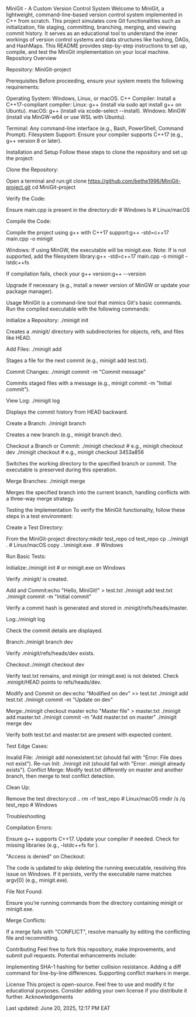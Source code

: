MiniGit - A Custom Version Control System
Welcome to MiniGit, a lightweight, command-line-based version control system implemented in C++ from scratch. This project simulates core Git functionalities such as initialization, file staging, committing, branching, merging, and viewing commit history. It serves as an educational tool to understand the inner workings of version control systems and data structures like hashing, DAGs, and HashMaps.
This README provides step-by-step instructions to set up, compile, and test the MiniGit implementation on your local machine.
Repository Overview

Repository: MiniGit-project

Prerequisites
Before proceeding, ensure your system meets the following requirements:

Operating System: Windows, Linux, or macOS.
C++ Compiler: Install a C++17-compliant compiler:
Linux: g++ (install via sudo apt install g++ on Ubuntu).
macOS: g++ (install via xcode-select --install).
Windows: MinGW (install via MinGW-w64 or use WSL with Ubuntu).


Terminal: Any command-line interface (e.g., Bash, PowerShell, Command Prompt).
Filesystem Support: Ensure your compiler supports C++17 <filesystem> (e.g., g++ version 8 or later).

Installation and Setup
Follow these steps to clone the repository and set up the project:

Clone the Repository:

Open a terminal and run:git clone https://github.com/bethe1996/MiniGit-project.git
cd MiniGit-project




Verify the Code:

Ensure main.cpp is present in the directory:dir  # Windows
ls   # Linux/macOS




Compile the Code:

Compile the project using g++ with C++17 support:g++ -std=c++17 main.cpp -o minigit


Windows: If using MinGW, the executable will be minigit.exe.
Note: If <filesystem> is not supported, add the filesystem library:g++ -std=c++17 main.cpp -o minigit -lstdc++fs


If compilation fails, check your g++ version:g++ --version

Upgrade if necessary (e.g., install a newer version of MinGW or update your package manager).



Usage
MiniGit is a command-line tool that mimics Git's basic commands. Run the compiled executable with the following commands:

Initialize a Repository:
./minigit init


Creates a .minigit/ directory with subdirectories for objects, refs, and files like HEAD.


Add Files:
./minigit add <filename>


Stages a file for the next commit (e.g., minigit add test.txt).


Commit Changes:
./minigit commit -m "Commit message"


Commits staged files with a message (e.g., minigit commit -m "Initial commit").


View Log:
./minigit log


Displays the commit history from HEAD backward.


Create a Branch:
./minigit branch <branch-name>


Creates a new branch (e.g., minigit branch dev).


Checkout a Branch or Commit:
./minigit checkout <branch-name>  # e.g., minigit checkout dev
./minigit checkout <commit-hash>  # e.g., minigit checkout 3453a856


Switches the working directory to the specified branch or commit. The executable is preserved during this operation.


Merge Branches:
./minigit merge <branch-name>


Merges the specified branch into the current branch, handling conflicts with a three-way merge strategy.



Testing the Implementation
To verify the MiniGit functionality, follow these steps in a test environment:

Create a Test Directory:

From the MiniGit-project directory:mkdir test_repo
cd test_repo
cp ../minigit .  # Linux/macOS
copy ..\minigit.exe .  # Windows




Run Basic Tests:

Initialize:./minigit init  # or minigit.exe on Windows


Verify .minigit/ is created.


Add and Commit:echo "Hello, MiniGit!" > test.txt
./minigit add test.txt
./minigit commit -m "Initial commit"


Verify a commit hash is generated and stored in .minigit/refs/heads/master.


Log:./minigit log


Check the commit details are displayed.


Branch:./minigit branch dev


Verify .minigit/refs/heads/dev exists.


Checkout:./minigit checkout dev


Verify test.txt remains, and minigit (or minigit.exe) is not deleted. Check .minigit/HEAD points to refs/heads/dev.


Modify and Commit on dev:echo "Modified on dev" >> test.txt
./minigit add test.txt
./minigit commit -m "Update on dev"


Merge:./minigit checkout master
echo "Master file" > master.txt
./minigit add master.txt
./minigit commit -m "Add master.txt on master"
./minigit merge dev


Verify both test.txt and master.txt are present with expected content.




Test Edge Cases:

Invalid File: ./minigit add nonexistent.txt (should fail with "Error: File does not exist").
Re-run Init: ./minigit init (should fail with "Error: .minigit already exists").
Conflict Merge: Modify test.txt differently on master and another branch, then merge to test conflict detection.


Clean Up:

Remove the test directory:cd ..
rm -rf test_repo  # Linux/macOS
rmdir /s /q test_repo  # Windows





Troubleshooting

Compilation Errors:

Ensure g++ supports C++17. Update your compiler if needed.
Check for missing libraries (e.g., -lstdc++fs for <filesystem>).


"Access is denied" on Checkout:

The code is updated to skip deleting the running executable, resolving this issue on Windows. If it persists, verify the executable name matches argv[0] (e.g., minigit.exe).


File Not Found:

Ensure you’re running commands from the directory containing minigit or minigit.exe.


Merge Conflicts:

If a merge fails with "CONFLICT", resolve manually by editing the conflicting file and recommitting.


Contributing
Feel free to fork this repository, make improvements, and submit pull requests. Potential enhancements include:

Implementing SHA-1 hashing for better collision resistance.
Adding a diff command for line-by-line differences.
Supporting conflict markers in merge.

License
This project is open-source. Feel free to use and modify it for educational purposes. Consider adding your own license if you distribute it further.
Acknowledgements

Last updated: June 20, 2025, 12:17 PM EAT

